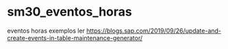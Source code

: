 # sm30_eventos_horas
eventos horas exemplos
ler 
https://blogs.sap.com/2019/09/26/update-and-create-events-in-table-maintenance-generator/
